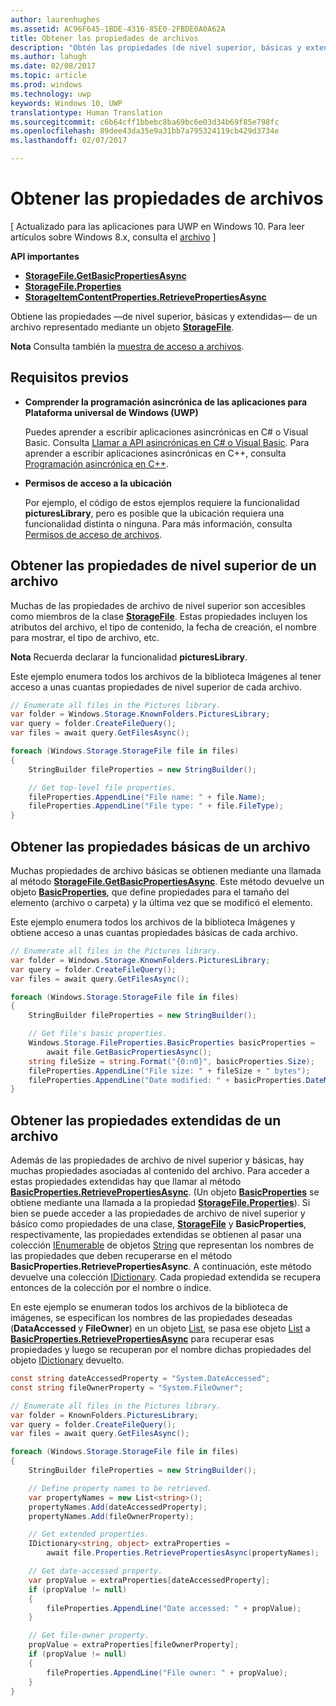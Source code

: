 ```yaml
---
author: laurenhughes
ms.assetid: AC96F645-1BDE-4316-85E0-2FBDE0A0A62A
title: Obtener las propiedades de archivos
description: "Obtén las propiedades (de nivel superior, básicas y extendidas) de un archivo representado mediante un objeto StorageFile."
ms.author: lahugh
ms.date: 02/08/2017
ms.topic: article
ms.prod: windows
ms.technology: uwp
keywords: Windows 10, UWP
translationtype: Human Translation
ms.sourcegitcommit: c6b64cff1bbebc8ba69bc6e03d34b69f85e798fc
ms.openlocfilehash: 89dee43da35e9a31bb7a795324119cb429d3734e
ms.lasthandoff: 02/07/2017

---
```

# <a name="get-file-properties"></a>Obtener las propiedades de archivos

\[ Actualizado para las aplicaciones para UWP en Windows 10. Para leer artículos sobre Windows 8.x, consulta el [archivo](http://go.microsoft.com/fwlink/p/?linkid=619132) \]


**API importantes**

-   [**StorageFile.GetBasicPropertiesAsync**](https://msdn.microsoft.com/library/windows/apps/hh701737)
-   [**StorageFile.Properties**](https://msdn.microsoft.com/library/windows/apps/br227225)
-   [**StorageItemContentProperties.RetrievePropertiesAsync**](https://msdn.microsoft.com/library/windows/apps/hh770652)

Obtiene las propiedades —de nivel superior, básicas y extendidas— de un archivo representado mediante un objeto [**StorageFile**](https://msdn.microsoft.com/library/windows/apps/br227171).

**Nota**  Consulta también la [muestra de acceso a archivos](http://go.microsoft.com/fwlink/p/?linkid=619995).

 


## <a name="prerequisites"></a>Requisitos previos

-   **Comprender la programación asincrónica de las aplicaciones para Plataforma universal de Windows (UWP)**

    Puedes aprender a escribir aplicaciones asincrónicas en C# o Visual Basic. Consulta [Llamar a API asincrónicas en C# o Visual Basic](https://msdn.microsoft.com/library/windows/apps/mt187337). Para aprender a escribir aplicaciones asincrónicas en C++, consulta [Programación asincrónica en C++](https://msdn.microsoft.com/library/windows/apps/mt187334).

-   **Permisos de acceso a la ubicación**

    Por ejemplo, el código de estos ejemplos requiere la funcionalidad **picturesLibrary**, pero es posible que la ubicación requiera una funcionalidad distinta o ninguna. Para más información, consulta [Permisos de acceso de archivos](file-access-permissions.md).

## <a name="getting-a-files-top-level-properties"></a>Obtener las propiedades de nivel superior de un archivo

Muchas de las propiedades de archivo de nivel superior son accesibles como miembros de la clase [**StorageFile**](https://msdn.microsoft.com/library/windows/apps/br227171). Estas propiedades incluyen los atributos del archivo, el tipo de contenido, la fecha de creación, el nombre para mostrar, el tipo de archivo, etc.

**Nota**  Recuerda declarar la funcionalidad **picturesLibrary**.

 

Este ejemplo enumera todos los archivos de la biblioteca Imágenes al tener acceso a unas cuantas propiedades de nivel superior de cada archivo.

```csharp
// Enumerate all files in the Pictures library.
var folder = Windows.Storage.KnownFolders.PicturesLibrary;
var query = folder.CreateFileQuery();
var files = await query.GetFilesAsync();

foreach (Windows.Storage.StorageFile file in files)
{
    StringBuilder fileProperties = new StringBuilder();

    // Get top-level file properties.
    fileProperties.AppendLine("File name: " + file.Name);
    fileProperties.AppendLine("File type: " + file.FileType);
}
```

## <a name="getting-a-files-basic-properties"></a>Obtener las propiedades básicas de un archivo

Muchas propiedades de archivo básicas se obtienen mediante una llamada al método [**StorageFile.GetBasicPropertiesAsync**](https://msdn.microsoft.com/library/windows/apps/hh701737). Este método devuelve un objeto [**BasicProperties**](https://msdn.microsoft.com/library/windows/apps/br212113), que define propiedades para el tamaño del elemento (archivo o carpeta) y la última vez que se modificó el elemento.

Este ejemplo enumera todos los archivos de la biblioteca Imágenes y obtiene acceso a unas cuantas propiedades básicas de cada archivo.

```csharp
// Enumerate all files in the Pictures library.
var folder = Windows.Storage.KnownFolders.PicturesLibrary;
var query = folder.CreateFileQuery();
var files = await query.GetFilesAsync();

foreach (Windows.Storage.StorageFile file in files)
{
    StringBuilder fileProperties = new StringBuilder();

    // Get file's basic properties.
    Windows.Storage.FileProperties.BasicProperties basicProperties =
        await file.GetBasicPropertiesAsync();
    string fileSize = string.Format("{0:n0}", basicProperties.Size);
    fileProperties.AppendLine("File size: " + fileSize + " bytes");
    fileProperties.AppendLine("Date modified: " + basicProperties.DateModified);
}
 ```

## <a name="getting-a-files-extended-properties"></a>Obtener las propiedades extendidas de un archivo

Además de las propiedades de archivo de nivel superior y básicas, hay muchas propiedades asociadas al contenido del archivo. Para acceder a estas propiedades extendidas hay que llamar al método [**BasicProperties.RetrievePropertiesAsync**](https://msdn.microsoft.com/library/windows/apps/br212124). (Un objeto [**BasicProperties**](https://msdn.microsoft.com/library/windows/apps/br212113) se obtiene mediante una llamada a la propiedad [**StorageFile.Properties**](https://msdn.microsoft.com/library/windows/apps/br227225)). Si bien se puede acceder a las propiedades de archivo de nivel superior y básico como propiedades de una clase, [**StorageFile**](https://msdn.microsoft.com/library/windows/apps/br227171) y **BasicProperties**, respectivamente, las propiedades extendidas se obtienen al pasar una colección [IEnumerable](http://go.microsoft.com/fwlink/p/?LinkID=313091) de objetos [String](http://go.microsoft.com/fwlink/p/?LinkID=325032) que representan los nombres de las propiedades que deben recuperarse en el método **BasicProperties.RetrievePropertiesAsync**. A continuación, este método devuelve una colección [IDictionary](http://go.microsoft.com/fwlink/p/?LinkId=325238). Cada propiedad extendida se recupera entonces de la colección por el nombre o índice.

En este ejemplo se enumeran todos los archivos de la biblioteca de imágenes, se especifican los nombres de las propiedades deseadas (**DataAccessed** y **FileOwner**) en un objeto [List](http://go.microsoft.com/fwlink/p/?LinkID=325246), se pasa ese objeto [List](http://go.microsoft.com/fwlink/p/?LinkID=325246) a [**BasicProperties.RetrievePropertiesAsync**](https://msdn.microsoft.com/library/windows/apps/br212124) para recuperar esas propiedades y luego se recuperan por el nombre dichas propiedades del objeto [IDictionary](http://go.microsoft.com/fwlink/p/?LinkId=325238) devuelto.

```csharp
const string dateAccessedProperty = "System.DateAccessed";
const string fileOwnerProperty = "System.FileOwner";

// Enumerate all files in the Pictures library.
var folder = KnownFolders.PicturesLibrary;
var query = folder.CreateFileQuery();
var files = await query.GetFilesAsync();

foreach (Windows.Storage.StorageFile file in files)
{
    StringBuilder fileProperties = new StringBuilder();

    // Define property names to be retrieved.
    var propertyNames = new List<string>();
    propertyNames.Add(dateAccessedProperty);
    propertyNames.Add(fileOwnerProperty);

    // Get extended properties.
    IDictionary<string, object> extraProperties =
        await file.Properties.RetrievePropertiesAsync(propertyNames);

    // Get date-accessed property.
    var propValue = extraProperties[dateAccessedProperty];
    if (propValue != null)
    {
        fileProperties.AppendLine("Date accessed: " + propValue);
    }

    // Get file-owner property.
    propValue = extraProperties[fileOwnerProperty];
    if (propValue != null)
    {
        fileProperties.AppendLine("File owner: " + propValue);
    }
}
```

 

 

